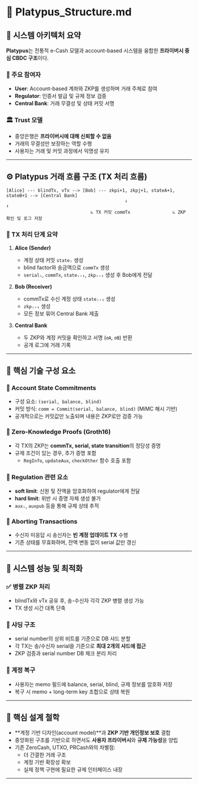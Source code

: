 # 🧬 Platypus_Structure.md

## 📌 시스템 아키텍처 요약

**Platypus**는 전통적 e-Cash 모델과 account-based 시스템을 융합한 **프라이버시 중심 CBDC 구조**이다.

### 🔐 주요 참여자

- **User**: Account-based 계좌와 ZKP를 생성하며 거래 주체로 참여
- **Regulator**: 인증서 발급 및 규제 정보 검증
- **Central Bank**: 거래 무결성 및 상태 커밋 서명

### 🏛️ Trust 모델

- 중앙은행은 **프라이버시에 대해 신뢰할 수 없음**
- 거래의 무결성만 보장하는 역할 수행
- 사용자는 거래 및 커밋 과정에서 익명성 유지

---

## ⚙️ Platypus 거래 흐름 구조 (TX 처리 흐름)

```
[Alice] --- blindTx, vTx --> [Bob] --- zkpi+1, zkpj+1, stateA+1, stateB+1 --> [Central Bank]
                                             ↓                               ↑
                                ↳ TX 커밋 commTx                ↳ ZKP 확인 및 로그 저장
```

### 🔄 TX 처리 단계 요약

1. **Alice (Sender)**

   - 계정 상태 커밋 `stateᵢ` 생성
   - blind factor와 송금액으로 `commTx` 생성
   - `serialᵢ`, `commTx`, `stateᵢ₊₁`, `zkpᵢ₊₁` 생성 후 Bob에게 전달

2. **Bob (Receiver)**

   - commTx로 수신 계정 상태 `stateⱼ₊₁` 생성
   - `zkpⱼ₊₁` 생성
   - 모든 정보 묶어 Central Bank 제출

3. **Central Bank**
   - 두 ZKP와 계정 커밋을 확인하고 서명 (`σA`, `σB`) 반환
   - 공개 로그에 거래 기록

---

## 🧱 핵심 기술 구성 요소

### 🧾 Account State Commitments

- 구성 요소: `(serial, balance, blind)`
- 커밋 방식: `comm = Commit(serial, balance, blind)` (MiMC 해시 기반)
- 공개적으로는 커밋값만 노출되며 내용은 ZKP로만 검증 가능

### 🧠 Zero-Knowledge Proofs (Groth16)

- 각 TX의 ZKP는 **commTx, serial, state transition**의 정당성 증명
- 규제 조건이 있는 경우, 추가 증명 포함
  - `RegInfo`, `updateAux`, `checkOther` 함수 호출 포함

### 🔐 Regulation 관련 요소

- **soft limit**: 신원 및 잔액을 암호화하여 regulator에게 전달
- **hard limit**: 위반 시 증명 자체 생성 불가
- `auxᵢ`, `auxpub` 등을 통해 규제 상태 추적

### 🧩 Aborting Transactions

- 수신자 미응답 시 송신자는 **빈 계정 업데이트 TX** 수행
- 기존 상태를 무효화하며, 잔액 변동 없이 serial 값만 갱신

---

## 🚀 시스템 성능 및 최적화

### ✅ 병렬 ZKP 처리

- blindTx와 vTx 공유 후, 송-수신자 각각 ZKP 병렬 생성 가능
- TX 생성 시간 대폭 단축

### 🔗 샤딩 구조

- serial number의 상위 비트를 기준으로 DB 샤드 분할
- 각 TX는 송/수신자 serial을 기준으로 **최대 2개의 샤드에 접근**
- ZKP 검증과 serial number DB 체크 분리 처리

### 🧠 계정 복구

- 사용자는 memo 필드에 balance, serial, blind, 규제 정보를 암호화 저장
- 복구 시 memo + long-term key 조합으로 상태 복원

---

## 🧠 핵심 설계 철학

- **계정 기반 디자인(account model)**과 **ZKP 기반 개인정보 보호** 결합
- 중앙화된 구조를 기반으로 하면서도 **사용자 프라이버시**와 **규제 가능성**을 양립
- 기존 ZeroCash, UTXO, PRCash와의 차별점:
  - 더 간결한 거래 구조
  - 계정 기반 확장성 확보
  - 실제 정책 구현에 필요한 규제 인터페이스 내장

---
